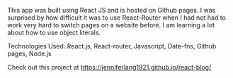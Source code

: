 This app was built using React JS and is hosted on Github pages. I was surprised by how difficult it was to use React-Router when I had not had to work very hard to switch pages on a website before. I am learning a lot about how to use object literals.

Technologies Used: React.js, React-router, Javascript, Date-fns, Github pages, Node.js

Check out this project at https://jenniferlang1921.github.io/react-blog/
